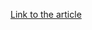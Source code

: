 [Link to the article](https://contagiodump.blogspot.com/2011/09/sept-21-greedy-shylock-financial.html)
